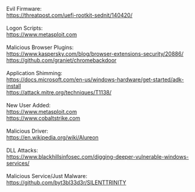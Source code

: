 Evil Firmware:</br>
https://threatpost.com/uefi-rootkit-sednit/140420/</br>
</br>
Logon Scripts:</br>
https://www.metasploit.com</br>
</br>
Malicious Browser Plugins:</br>
https://www.kaspersky.com/blog/browser-extensions-security/20886/</br>
https://github.com/graniet/chromebackdoor</br>
</br>
Application Shimming:</br>
https://docs.microsoft.com/en-us/windows-hardware/get-started/adk-install</br>
https://attack.mitre.org/techniques/T1138/</br>
</br>
New User Added:</br>
https://www.metasploit.com</br>
https://www.cobaltstrike.com</br>
</br>
Malicious Driver:</br>
https://en.wikipedia.org/wiki/Alureon</br>
</br>
DLL Attacks:</br>
https://www.blackhillsinfosec.com/digging-deeper-vulnerable-windows-services/</br>
</br>
Malicious Service/Just Malware:</br>
https://github.com/byt3bl33d3r/SILENTTRINITY</br>
